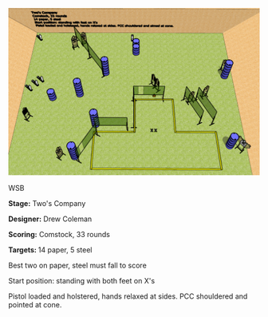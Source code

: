 ![Two's Company](Stage%20Design.png)

WSB

<b>Stage:</b> Two's Company

<b>Designer:</b> Drew Coleman

<b>Scoring:</b> Comstock, 33 rounds

<b>Targets: </b>14 paper, 5 steel

Best two on paper, steel must fall to score

Start position: standing with both feet on X's

Pistol loaded and holstered, hands relaxed at sides. PCC shouldered and pointed at cone.
